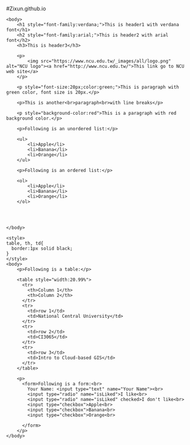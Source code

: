 #Zixun.github.io
<!DOCTYPE html>
<html>
    <head>
        <title>陳子珣</title>
    </head>

    <body>
        <h1 style="font-family:verdana;">This is header1 with verdana font</h1>
        <h2 style="font-family:arial;">This is header2 with arial font</h2>
        <h3>This is header3</h3>

        <p>
            <img src="https://www.ncu.edu.tw/_images/all/logo.png" alt="NCU logo"><a href="http://www.ncu.edu.tw/">This link go to NCU web site</a>
        </p>

        <p style="font-size:20px;color:green;">This is paragraph with green color, font size is 20px.</p>

        <p>This is another<br>paragraph<br>with line breaks</p>

        <p style="background-color:red">This is a paragraph with red background color.</p>

        <p>Following is an unordered list:</p>

        <ul>
            <li>Apple</li>
            <li>Banana</li>
            <li>Orange</li>
        </ul>

        <p>Following is an ordered list:</p>

        <ol>
            <li>Apple</li>
            <li>Banana</li>
            <li>Orange</li>
        </ol>

        


    </body>

    <style>
    table, th, td{
      border:1px solid black;
    }
    </style>
    <body>
        <p>Following is a table:</p>

        <table style="width:20.99%">
          <tr>
            <th>Column 1</th>
            <th>Column 2</th>
          </tr>
          <tr>
            <td>row 1</td>
            <td>National Central University</td>
          </tr>
          <tr>
            <td>row 2</td>
            <td>CI3065</td>
          </tr>
          <tr>
            <td>row 3</td>
            <td>Intro to Cloud-based GIS</td>
          </tr>
        </table>

        <p>
          <form>Following is a form:<br>
            Your Name: <input type="text" name="Your Name"><br>
            <input type="radio" name="isLiked">I like<br>
            <input type="radio" name="isLiked" checked>I don't like<br>
            <input type="checkbox">Apple<br>
            <input type="checkbox">Banana<br>
            <input type="checkbox">Orange<br>

          </form>
        </p>
    </body>
</html>
